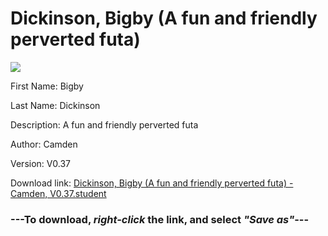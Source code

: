 # Dickinson, Bigby (A fun and friendly perverted futa)

<img src = "https://raw.githubusercontent.com/Arbiter1223/Daigaku-Gurashi-Custom-Students/master/Students/Files/Dickinson%2C%20Bigby%20(A%20fun%20and%20friendly%20perverted%20futa).png">

First Name: Bigby

Last Name: Dickinson

Description: A fun and friendly perverted futa

Author: Camden

Version: V0.37

Download link: <a href="https://raw.githubusercontent.com/Arbiter1223/Daigaku-Gurashi-Custom-Students/master/Students/Files/Dickinson%2C%20Bigby%20(A%20fun%20and%20friendly%20perverted%20futa)%20-%20Camden%2C%20V0.37.student">Dickinson, Bigby (A fun and friendly perverted futa) - Camden, V0.37.student</a>

### ---**To download, _right-click_ the link, and select _"Save as"_**---
